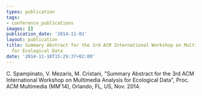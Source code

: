 ```yaml
---
types: publication
tags:
- conference_publications
images: []
publication_date: '2014-11-01'
layout: publication
title: Summary Abstract for the 3rd ACM International Workshop on Multimedia Analysis
  for Ecological Data
date: '2014-11-18T15:29:37+02:00'
---
```

<p>C. Spampinato, V. Mezaris, M. Cristani, "Summary Abstract for the 3rd ACM International Workshop on Multimedia Analysis for Ecological Data", Proc. ACM Multimedia (MM'14), Orlando, FL, US, Nov. 2014.</p>
